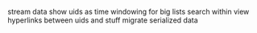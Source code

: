 stream data
show uids as time
windowing for big lists
search within view
hyperlinks between uids and stuff
migrate serialized data
